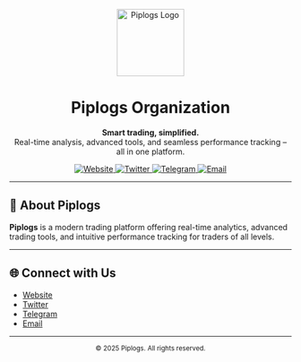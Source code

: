 <p align="center">
  <img src="https://your-logo-url.com/logo.png" alt="Piplogs Logo" width="120"/>
</p>

<h1 align="center">Piplogs Organization</h1>

<p align="center">
  <b>Smart trading, simplified.</b><br/>
  Real-time analysis, advanced tools, and seamless performance tracking – all in one platform.
</p>

<p align="center">
  <a href="https://piplogs.com" target="_blank">
    <img src="https://img.shields.io/badge/Website-piplogs.com-blue?style=for-the-badge&logo=google-chrome" alt="Website"/>
  </a>
  <a href="https://twitter.com/piplogs" target="_blank">
    <img src="https://img.shields.io/badge/Twitter-@piplogs-1da1f2?style=for-the-badge&logo=twitter" alt="Twitter"/>
  </a>
  <a href="https://t.me/piplogs" target="_blank">
    <img src="https://img.shields.io/badge/Telegram-Join%20Chat-29a7de?style=for-the-badge&logo=telegram" alt="Telegram"/>
  </a>
  <a href="mailto:contact@piplogs.com">
    <img src="https://img.shields.io/badge/Email-contact@piplogs.com-6e7cff?style=for-the-badge&logo=gmail" alt="Email"/>
  </a>
</p>

---

## 🚀 About Piplogs

**Piplogs** is a modern trading platform offering real-time analytics, advanced trading tools, and intuitive performance tracking for traders of all levels.

---

## 🌐 Connect with Us

- [Website](https://piplogs.com)
- [Twitter](https://twitter.com/piplogs)
- [Telegram](https://t.me/piplogs)
- [Email](mailto:contact@piplogs.com)

---

<p align="center">
  <sub>© 2025 Piplogs. All rights reserved.</sub>
</p>
